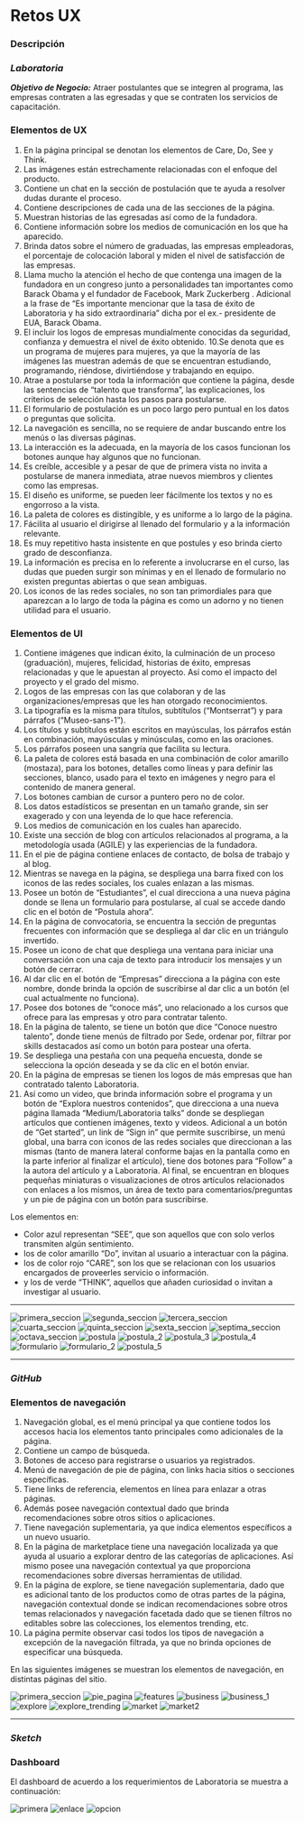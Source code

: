 # Retos UX

### Descripción
### ***Laboratoria***

***Objetivo de Negocio:*** Atraer postulantes que se integren al programa, las empresas contraten a las egresadas y que se contraten los servicios de capacitación.

### Elementos de UX

1. En la página principal se denotan los elementos de Care, Do, See y Think.
2. Las imágenes están estrechamente relacionadas con el enfoque del producto.
3. Contiene un chat en la sección de postulación que te ayuda a resolver dudas durante el proceso.
4. Contiene descripciones de cada una de las secciones de la página.
5. Muestran historias de las egresadas así como de la fundadora.
6. Contiene información sobre los medios de comunicación en los que ha aparecido.
7. Brinda datos sobre el número de graduadas, las empresas empleadoras, el porcentaje de colocación laboral y miden el nivel de satisfacción de las empresas.
8. Llama mucho la atención el hecho de que contenga una imagen de la fundadora en un congreso junto a personalidades tan importantes como Barack Obama y el fundador de Facebook, Mark Zuckerberg . Adicional a la frase de “Es importante mencionar que la tasa de éxito de Laboratoria y ha sido extraordinaria” dicha por el ex.- presidente de EUA, Barack Obama.
9. El incluir los logos de empresas mundialmente conocidas da seguridad, confianza y demuestra el nivel de éxito obtenido.
10.Se denota que es un programa de mujeres para mujeres, ya que la mayoría de las imágenes las muestran además de que se encuentran estudiando, programando, riéndose, divirtiéndose y trabajando en equipo.
11. Atrae a postularse por toda la información que contiene la página, desde las sentencias de “talento que transforma”, las explicaciones, los criterios de selección hasta los pasos para postularse.
12. El formulario de postulación es un poco largo pero puntual en los datos o preguntas que solicita.
13. La navegación es sencilla, no se requiere de andar buscando entre los menús o las diversas páginas.
14. La interacción es la adecuada, en la mayoría de los casos funcionan los botones aunque hay algunos que no funcionan.
15. Es creíble, accesible y a pesar de que de primera vista no invita a postularse de manera inmediata, atrae nuevos miembros y clientes como las empresas.
16. El diseño es uniforme, se pueden leer fácilmente los textos y no es engorroso a la vista.
17. La paleta de colores es distingible, y es uniforme a lo largo de la página.
18. Fácilita al usuario el dirigirse al llenado del formulario y a la información relevante.
19. Es muy repetitivo hasta insistente en que postules y eso brinda cierto grado de desconfianza.
20. La información es precisa en lo referente a involucrarse en el curso, las dudas que pueden surgir son mínimas y en el llenado de formulario no existen preguntas abiertas o que sean ambiguas.
21. Los iconos de las redes sociales, no son tan primordiales para que aparezcan a lo largo de toda la página es como un adorno y no tienen utilidad para el usuario.

### Elementos de UI

1. Contiene imágenes que indican éxito, la culminación de un proceso (graduación), mujeres, felicidad, historias de éxito,  empresas relacionadas y que le apuestan al proyecto. Así como el impacto del proyecto y el grado del mismo.
2. Logos de las empresas con las que colaboran y de las organizaciones/empresas que les han otorgado reconocimientos.
3. La tipografía es la misma para títulos, subtítulos (“Montserrat”) y para párrafos (“Museo-sans-1”).
4. Los títulos y subtítulos están escritos en mayúsculas, los párrafos están en combinación, mayúsculas y minúsculas, como en las oraciones.
5. Los párrafos poseen una sangría que facilita su lectura.
6. La paleta de colores está basada en una combinación de color amarillo (mostaza), para los botones, detalles como líneas y para definir las secciones, blanco, usado para el texto en imágenes y negro para el contenido de manera general.
7. Los botones cambian de cursor a puntero pero no de color.
8. Los datos estadísticos se presentan en un tamaño grande, sin ser exagerado y con una leyenda de lo que hace referencia.
9. Los medios de comunicación en los cuales han aparecido.
10. Existe una sección de blog con artículos relacionados al programa, a la metodología usada (AGILE) y las experiencias de la fundadora.
11. En el pie de página contiene enlaces de contacto, de bolsa de trabajo y al blog.
12. Mientras se navega en la página, se despliega una barra fixed con los iconos de las redes sociales, los cuales enlazan a las mismas.
13. Posee un botón de “Estudiantes”, el cual direcciona a una nueva página donde se llena un formulario para postularse, al cual se accede dando clic en el botón de “Postula ahora”.
14. En la página de convocatoria, se encuentra la sección de preguntas frecuentes con información que se despliega al dar clic en un triángulo invertido.
15. Posee un icono de chat que despliega una ventana para iniciar una conversación con una caja de texto para introducir los mensajes y un botón de cerrar.
16. Al dar clic en el botón de “Empresas” direcciona a la página con este nombre, donde brinda la opción de suscribirse al dar clic a un botón (el cual actualmente no funciona).
17. Posee dos botones de “conoce más”, uno relacionado a los cursos que ofrece para las empresas y otro para contratar talento.
18. En la página de talento, se tiene un botón que dice “Conoce nuestro talento”, donde tiene menús de filtrado por Sede, ordenar por, filtrar por skills destacados así como un botón para postear una oferta.
19. Se despliega una pestaña con una pequeña encuesta, donde se selecciona la opción deseada y se da clic en el botón enviar.
20. En la página de empresas se tienen los logos de más empresas que han contratado talento Laboratoria.
21. Así como un video, que brinda información sobre el programa y un botón de “Explora nuestros contenidos”, que direcciona a una nueva página llamada “Medium/Laboratoria talks” donde se despliegan artículos que contienen imágenes, texto y videos. Adicional a un botón de “Get started”, un link de “Sign in” que permite suscribirse, un menú global, una barra con iconos de las redes sociales que direccionan a las mismas (tanto de manera lateral conforme bajas en la pantalla como en la parte inferior al finalizar el artículo),  tiene dos botones para “Follow” a la autora del artículo y a Laboratoria. Al final, se encuentran en bloques pequeñas miniaturas o visualizaciones de otros artículos relacionados con enlaces a los mismos, un área de texto para comentarios/preguntas y un pie de página con un botón para  suscribirse.

Los elementos en:
- Color azul representan “SEE”,  que son aquellos que con solo verlos transmiten algún sentimiento.
- los de color amarillo “Do”, invitan al usuario a interactuar con la página.
- los de color rojo “CARE”, son los que se relacionan con los usuarios encargados de proveerles servicio o información.
- y los de verde “THINK”, aquellos que añaden curiosidad o invitan a investigar al usuario.

***
![primera_seccion](./images/primera_seccion.png)
![segunda_seccion](./images/segunda_seccion.png)
![tercera_seccion](./images/tercera_seccion.png)
![cuarta_seccion](./images/cuarta_seccion.png)
![quinta_seccion](./images/quinta_seccion.png)
![sexta_seccion](./images/sexta_seccion.png)
![septima_seccion](./images/septima_seccion.png)
![octava_seccion](./images/octava_seccion.png)
![postula](./images/postula.png)
![postula_2](./images/postula_2.png)
![postula_3](./images/postula_3.png)
![postula_4](./images/postula_4.png)
![formulario](./images/formulario.png)
![formulario_2](./images/formulario_2.png)
![postula_5](./images/postula_5.png)

***
### ***GitHub***

### Elementos de navegación

1. Navegación global, es el menú principal ya que contiene todos los accesos hacia los elementos tanto principales como adicionales de la página.
2. Contiene un campo de búsqueda.
3. Botones de acceso para registrarse o usuarios ya registrados.
4. Menú de navegación de pie de página, con links hacia sitios o secciones específicas.
5. Tiene links de referencia, elementos en línea para enlazar a otras páginas.
6. Además posee navegación contextual dado que brinda recomendaciones sobre otros sitios o aplicaciones.
7. Tiene navegación suplementaria, ya que indica elementos específicos a un nuevo usuario.
8. En la página de marketplace tiene una navegación localizada ya que ayuda al usuario a explorar dentro de las categorías de aplicaciones. Así mismo posee una navegación contextual ya que proporciona recomendaciones sobre diversas herramientas de utilidad.
9. En la página de explore, se tiene navegación suplementaria, dado que es adicional tanto de los productos como de otras partes de la página, navegación contextual donde se indican recomendaciones sobre otros temas relacionados y navegación facetada dado que se tienen filtros no editables sobre las colecciones, los elementos trending, etc.
10. La página permite observar casi todos los tipos de navegación a excepción de la navegación filtrada, ya que no brinda opciones de especificar una búsqueda.

En las siguientes imágenes se muestran los elementos de navegación, en distintas páginas del sitio.

![primera_seccion](./images/pag_principal_gh.png)
![pie_pagina](./images/pag_princ_pie_gh.png)
![features](./images/features_gh.png)
![business](./images/business_gh.png)
![business_1](./images/business_1_gh.png)
![explore](./images/explore_gh.png)
![explore_trending](./images/explore_trending.png)
![market](./images/marketplace_gh.png)
![market2](./images/marketplace_2.png)

***
### ***Sketch***

### Dashboard

El dashboard de acuerdo a los requerimientos de Laboratoria se muestra a continuación:

![primera](./images/dashboard.png)
![enlace](./images/dashboard_1.png)
![opcion](./images/dashboard_2.png)
